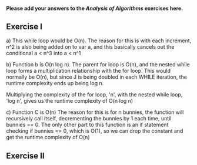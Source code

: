 #### Please add your answers to the ***Analysis of  Algorithms*** exercises here.

## Exercise I

a)
This while loop would be O(n).
The reason for this is with each increment, n^2 is also being added on to var a, and this basically cancels out the conditional a < n^3 into a < n^1

b)
Function b is O(n log n).
The parent for loop is O(n), and the nested while loop forms a multiplication relationship with the for loop. This would normally be O(n), but since J is being doubled in each WHILE iteration, the runtime complexity ends up being log n.

Multiplying the complexity of the for loop, 'n', with the nested while loop, 'log n', gives us the runtime complexity of O(n log n)

c)
Function C is O(n)
The reason for this is for n bunnies, the function will recursively call itself, decrementing the bunnies by 1 each time, until bunnies == 0.
The only other part to this function is an if statement checking if bunnies == 0, which is O(1), so we can drop the constant and get the runtime complexity of O(n)
## Exercise II


